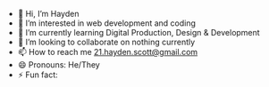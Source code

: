 - 👋 Hi, I’m Hayden
- 👀 I’m interested in web development and coding
- 🌱 I’m currently learning Digital Production, Design & Development
- 💞️ I’m looking to collaborate on nothing currently
- 📫 How to reach me 21.hayden.scott@gmail.com
- 😄 Pronouns: He/They
- ⚡ Fun fact: 

<!---
LonelyWeevil/LonelyWeevil is a ✨ special ✨ repository because its `README.md` (this file) appears on your GitHub profile.
You can click the Preview link to take a look at your changes.
--->
